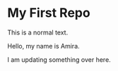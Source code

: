 # My First Repo
This is a  normal text.

Hello, my name is Amira.


I am updating something over here.
